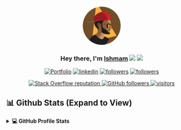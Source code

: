 <p align="center">
<a href="#"><img width="20%" height="auto" style="border-radius: 30%" src="static/avatar.png" height="175px"/></a>
</p>


<h3 align="center">Hey there, I'm <a href="https://ishmam.one">Ishmam</a> <img src="https://media.giphy.com/media/hvRJCLFzcasrR4ia7z/giphy.gif" width="28"> <img src="https://emojis.slackmojis.com/emojis/images/1531849430/4246/blob-sunglasses.gif?1531849430" width="28"/></h3>

<p align="center">
  <a href="https://ishmam.one"><img alt="Portfolio" title="Portfolio" src="https://img.shields.io/badge/-Portfolio-000000?style=for-the-badge&logo=koding&logoColor=Green"/></a>
  <a href="https://www.linkedin.com/in/ishmam-hossain"><img alt="linkedin" title="Find me on Linkedin" src="https://img.shields.io/badge/LinkedIn-0077B5?style=for-the-badge&logo=linkedin&logoColor=white"/></a> 
  <a href="https://github.com/ishmam-hossain"><img alt="followers" title="Find me on Github" src="https://img.shields.io/badge/GitHub-100000?style=for-the-badge&logo=github&logoColor=white"/></a>
  <a href="mailto:ishmam.dev@gmail.com"><img alt="followers" title="Find me on Gmail" src="https://img.shields.io/badge/Gmail-D14836?style=for-the-badge&logo=gmail&logoColor=white"/></a>
</p>
<p align="center">
   <a href="https://stackoverflow.com/users/9907570/ishmam">
   <img alt="Stack Overflow reputation" src="https://img.shields.io/stackexchange/stackoverflow/r/11755018?color=orange&label=reputation&logo=stackoverflow"/>
   </a>
   <a href="https://github.com/ishmam-hossain?tab=followers">
   <img alt="GitHub followers" src="https://img.shields.io/github/followers/ishmam-hossain?color=green&logo=github"/>
   </a>
   <a href="https://github.com/mazhar004/">
   <img src="https://komarev.com/ghpvc/?username=ishmam-hossain" alt="visitors" />
   </a>
</p>

## 📊 Github Stats (Expand to View) 


<details> 
  <summary><b>💻 GitHub Profile Stats</b></summary>
  <br/>
  <p align="center"><img src="https://github-readme-streak-stats.herokuapp.com/?user=ishmam-hossain&theme=algolia" alt="ishmam github stat"  /></p>
	
  <p align="center">
    <a href="https://github.com/ishmam-hossain"><img alt="Ishmamm's Github Stats" src="https://github-readme-stats.vercel.app/api?username=ishmam-hossain&show_icons=true&count_private=true&theme=algolia" height="192px"/></a>
<br/>
  &nbsp;
	  <img src="https://github-readme-stats.vercel.app/api/top-langs?username=ishmam-hossain&show_icons=true&locale=en&layout=compact&theme=algolia" alt="candida18" height="192px"/>
  <br/>
  <b>Note:</b> Top languages is only a metric of the languages my public code consists of and doesn't reflect experience or skill level.
  </p>
</details>


